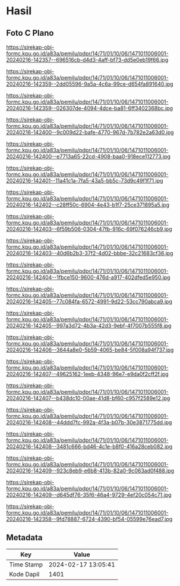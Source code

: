 # Hasil

## Foto C Plano

https://sirekap-obj-formc.kpu.go.id/a83a/pemilu/pdpr/14/71/01/10/06/1471011006001-20240216-142357--696516cb-d4d3-4aff-bf73-dd5e0eb19f66.jpg

https://sirekap-obj-formc.kpu.go.id/a83a/pemilu/pdpr/14/71/01/10/06/1471011006001-20240216-142359--2dd05596-9a5a-4c6a-99ce-d654fa891640.jpg

https://sirekap-obj-formc.kpu.go.id/a83a/pemilu/pdpr/14/71/01/10/06/1471011006001-20240216-142359--026307de-4094-4dce-ba81-6ff3402368bc.jpg

https://sirekap-obj-formc.kpu.go.id/a83a/pemilu/pdpr/14/71/01/10/06/1471011006001-20240216-142400--9c009d22-bafe-4770-967d-7b782e2a63d0.jpg

https://sirekap-obj-formc.kpu.go.id/a83a/pemilu/pdpr/14/71/01/10/06/1471011006001-20240216-142400--e7713a65-22cd-4908-baa0-918ece112773.jpg

https://sirekap-obj-formc.kpu.go.id/a83a/pemilu/pdpr/14/71/01/10/06/1471011006001-20240216-142401--11a41c1a-7fa5-43a5-bb5c-73d9c49f1f71.jpg

https://sirekap-obj-formc.kpu.go.id/a83a/pemilu/pdpr/14/71/01/10/06/1471011006001-20240216-142402--c28ff50c-6904-4e43-b1f7-25ce371895a5.jpg

https://sirekap-obj-formc.kpu.go.id/a83a/pemilu/pdpr/14/71/01/10/06/1471011006001-20240216-142403--6f59b506-0304-47fb-916c-69f076246cb9.jpg

https://sirekap-obj-formc.kpu.go.id/a83a/pemilu/pdpr/14/71/01/10/06/1471011006001-20240216-142403--40d6b2b3-37f2-4d02-bbbe-32c21683cf36.jpg

https://sirekap-obj-formc.kpu.go.id/a83a/pemilu/pdpr/14/71/01/10/06/1471011006001-20240216-142404--1fbce150-9600-476d-a917-402dfed5e950.jpg

https://sirekap-obj-formc.kpu.go.id/a83a/pemilu/pdpr/14/71/01/10/06/1471011006001-20240216-142405--77c084fa-6572-4991-9d22-53cc790abca9.jpg

https://sirekap-obj-formc.kpu.go.id/a83a/pemilu/pdpr/14/71/01/10/06/1471011006001-20240216-142405--997a3d72-4b3a-42d3-9ebf-4f7007b555f8.jpg

https://sirekap-obj-formc.kpu.go.id/a83a/pemilu/pdpr/14/71/01/10/06/1471011006001-20240216-142406--3644a8e0-5b59-4065-be84-5f008a94f737.jpg

https://sirekap-obj-formc.kpu.go.id/a83a/pemilu/pdpr/14/71/01/10/06/1471011006001-20240216-142407--49625162-1eeb-4348-96e7-e9da0f2cff2f.jpg

https://sirekap-obj-formc.kpu.go.id/a83a/pemilu/pdpr/14/71/01/10/06/1471011006001-20240216-142407--b438dc10-00ae-41d8-bf60-c957f2589e12.jpg

https://sirekap-obj-formc.kpu.go.id/a83a/pemilu/pdpr/14/71/01/10/06/1471011006001-20240216-142408--44ddd7fc-992a-4f3a-b07b-30e3871775dd.jpg

https://sirekap-obj-formc.kpu.go.id/a83a/pemilu/pdpr/14/71/01/10/06/1471011006001-20240216-142408--3481c666-bd46-4c1e-b8f0-416a28ceb082.jpg

https://sirekap-obj-formc.kpu.go.id/a83a/pemilu/pdpr/14/71/01/10/06/1471011006001-20240216-142409--923c8eb9-e6b8-413b-82a0-9c063ad0f488.jpg

https://sirekap-obj-formc.kpu.go.id/a83a/pemilu/pdpr/14/71/01/10/06/1471011006001-20240216-142409--d645df76-35f6-46a4-9729-4ef20c054c71.jpg

https://sirekap-obj-formc.kpu.go.id/a83a/pemilu/pdpr/14/71/01/10/06/1471011006001-20240216-142358--9fd78887-6724-4390-bf54-05599e76ead7.jpg


## Metadata

| Key        | Value               |
| ---------- | ------------------- |
| Time Stamp | 2024-02-17 13:05:41 |
| Kode Dapil | 1401                |



